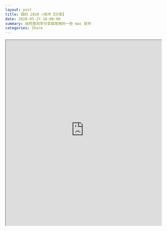 ```yaml
---
layout: post
title: 我的 2020 🔥软件【分享】
date: 2020-05-27 16:00:00
summary: 给阿里同学分享我常用的一些 mac 软件
categories: Share
---
```


<iframe src="https://qpluspicture.oss-cn-beijing.aliyuncs.com/gYjcPy/🔥%20软件分享.pdf" width="100%" height="600px" marginwidth="0" marginheight="0" scrolling="no" allowtransparency="yes"></iframe>
